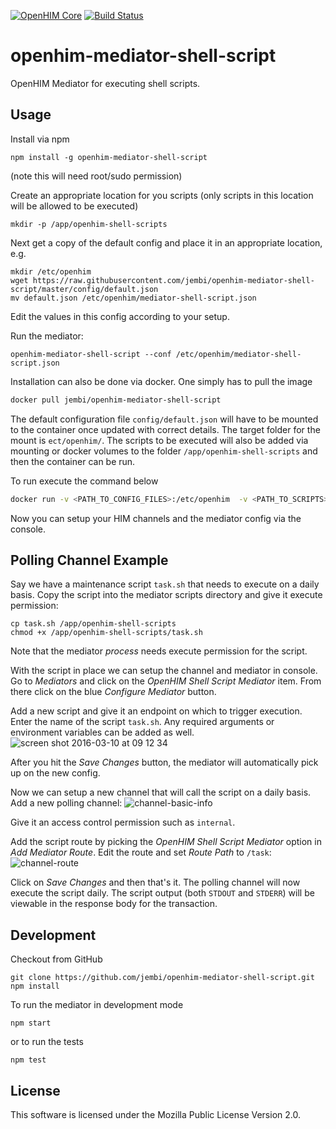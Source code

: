 [![OpenHIM Core](https://img.shields.io/badge/openhim--core-1.5%2B-brightgreen.svg)](http://openhim.readthedocs.org/en/latest/user-guide/versioning.html) [![Build Status](https://travis-ci.org/jembi/openhim-mediator-shell-script.svg?branch=master)](https://travis-ci.org/jembi/openhim-mediator-shell-script)

# openhim-mediator-shell-script
OpenHIM Mediator for executing shell scripts.

## Usage
Install via npm
```
npm install -g openhim-mediator-shell-script
```
(note this will need root/sudo permission)

Create an appropriate location for you scripts (only scripts in this location will be allowed to be executed)
```
mkdir -p /app/openhim-shell-scripts
```
Next get a copy of the default config and place it in an appropriate location, e.g.
```
mkdir /etc/openhim
wget https://raw.githubusercontent.com/jembi/openhim-mediator-shell-script/master/config/default.json
mv default.json /etc/openhim/mediator-shell-script.json
```
Edit the values in this config according to your setup.

Run the mediator:
```
openhim-mediator-shell-script --conf /etc/openhim/mediator-shell-script.json
```

Installation can also be done via docker. One simply has to pull the image

```bash
docker pull jembi/openhim-mediator-shell-script
```

The default configuration file `config/default.json` will have to be mounted to the container once updated with correct details. The target folder for the mount is `ect/openhim/`. The scripts to be executed will also be added via mounting or docker volumes to the folder `/app/openhim-shell-scripts` and then the container can be run.

To run execute the command below

```bash
docker run -v <PATH_TO_CONFIG_FILES>:/etc/openhim  -v <PATH_TO_SCRIPTS>:/otp/openhim-shell-scripts -itp 5013:5013 jembi/openhim-mediator-shell-script
```

Now you can setup your HIM channels and the mediator config via the console.

## Polling Channel Example
Say we have a maintenance script `task.sh` that needs to execute on a daily basis. Copy the script into the mediator scripts directory and give it execute permission:
```
cp task.sh /app/openhim-shell-scripts
chmod +x /app/openhim-shell-scripts/task.sh
```
Note that the mediator *process* needs execute permission for the script.

With the script in place we can setup the channel and mediator in console. Go to *Mediators* and click on the *OpenHIM Shell Script Mediator* item. From there click on the blue *Configure Mediator* button.

Add a new script and give it an endpoint on which to trigger execution. Enter the name of the script `task.sh`. Any required arguments or environment variables can be added as well.
![screen shot 2016-03-10 at 09 12 34](https://cloud.githubusercontent.com/assets/1872071/13662056/4ab49908-e6a0-11e5-90d3-bb10298bf95b.png)

After you hit the *Save Changes* button, the mediator will automatically pick up on the new config.

Now we can setup a new channel that will call the script on a daily basis. Add a new polling channel:
![channel-basic-info](https://cloud.githubusercontent.com/assets/1872071/13661621/f0066d2c-e69c-11e5-9e8c-b7b7ad5c15b8.png)

Give it an access control permission such as `internal`.

Add the script route by picking the *OpenHIM Shell Script Mediator* option in *Add Mediator Route*. Edit the route and set *Route Path* to `/task`:
![channel-route](https://cloud.githubusercontent.com/assets/1872071/13661539/0907ab20-e69c-11e5-807a-d82ac6339dc1.png)

Click on *Save Changes* and then that's it. The polling channel will now execute the script daily. The script output (both `STDOUT` and `STDERR`) will be viewable in the response body for the transaction.

## Development
Checkout from GitHub
```
git clone https://github.com/jembi/openhim-mediator-shell-script.git
npm install
```
To run the mediator in development mode
```
npm start
```
or to run the tests
```
npm test
```

## License
This software is licensed under the Mozilla Public License Version 2.0.
